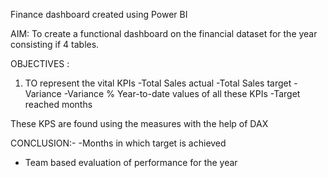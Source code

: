 Finance dashboard created using Power BI 

AIM: 
To create a functional dashboard on the financial dataset for the year consisting if 4 tables.

OBJECTIVES :

1. TO represent the vital KPIs
   -Total Sales actual
   -Total Sales target
   -Variance
   -Variance %
   Year-to-date values of all these KPIs
   -Target reached months

These KPS are found using the measures with the help of DAX 

CONCLUSION:-
-Months in which target is achieved 
- Team based evaluation of performance for the year

   

